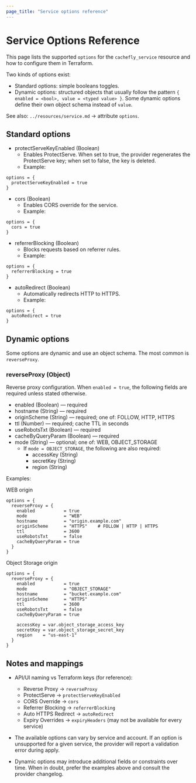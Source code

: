 ```yaml
---
page_title: "Service options reference"
---
```



# Service Options Reference

This page lists the supported `options` for the `cachefly_service` resource and how to configure them in Terraform.

Two kinds of options exist:

- Standard options: simple booleans toggles.
- Dynamic options: structured objects that usually follow the pattern `{ enabled = <bool>, value = <typed value> }`. Some dynamic options define their own object schema instead of `value`.

See also: `../resources/service.md` → attribute `options`.

## Standard options

- protectServeKeyEnabled (Boolean)
  - Enables ProtectServe. When set to true, the provider regenerates the ProtectServe key; when set to false, the key is deleted.
  - Example:

```hcl
options = {
  protectServeKeyEnabled = true
}
```

- cors (Boolean)
  - Enables CORS override for the service.
  - Example:

```hcl
options = {
  cors = true
}
```

- referrerBlocking (Boolean)
  - Blocks requests based on referrer rules.
  - Example:

```hcl
options = {
  referrerBlocking = true
}
```

- autoRedirect (Boolean)
  - Automatically redirects HTTP to HTTPS.
  - Example:

```hcl
options = {
  autoRedirect = true
}
```

## Dynamic options

Some options are dynamic and use an object schema. The most common is `reverseProxy`.

### reverseProxy (Object)

Reverse proxy configuration. When `enabled = true`, the following fields are required unless stated otherwise.

- enabled (Boolean) — required
- hostname (String) — required
- originScheme (String) — required; one of: FOLLOW, HTTP, HTTPS
- ttl (Number) — required; cache TTL in seconds
- useRobotsTxt (Boolean) — required
- cacheByQueryParam (Boolean) — required
- mode (String) — optional; one of: WEB, OBJECT_STORAGE
  - If `mode = OBJECT_STORAGE`, the following are also required:
    - accessKey (String)
    - secretKey (String)
    - region (String)

Examples:

WEB origin

```hcl
options = {
  reverseProxy = {
    enabled           = true
    mode              = "WEB"
    hostname          = "origin.example.com"
    originScheme      = "HTTPS"    # FOLLOW | HTTP | HTTPS
    ttl               = 3600
    useRobotsTxt      = false
    cacheByQueryParam = true
  }
}
```

Object Storage origin

```hcl
options = {
  reverseProxy = {
    enabled           = true
    mode              = "OBJECT_STORAGE"
    hostname          = "bucket.example.com"
    originScheme      = "HTTPS"
    ttl               = 3600
    useRobotsTxt      = false
    cacheByQueryParam = true

    accessKey = var.object_storage_access_key
    secretKey = var.object_storage_secret_key
    region    = "us-east-1"
  }
}
```

## Notes and mappings

- API/UI naming vs Terraform keys (for reference):
  - Reverse Proxy → `reverseProxy`
  - ProtectServe → `protectServeKeyEnabled`
  - CORS Override → `cors`
  - Referrer Blocking → `referrerBlocking`
  - Auto HTTPS Redirect → `autoRedirect`
  - Expiry Overrides → `expiryHeaders` (may not be available for every service)

- The available options can vary by service and account. If an option is unsupported for a given service, the provider will report a validation error during apply.

- Dynamic options may introduce additional fields or constraints over time. When in doubt, prefer the examples above and consult the provider changelog.
